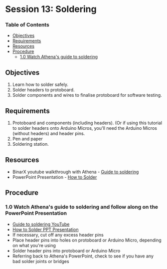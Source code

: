 # Session 13: Soldering <!-- omit from toc -->

### Table of Contents <!-- omit from toc -->
- [Objectives](#objectives)
- [Requirements](#requirements)
- [Resources](#resources)
- [Procedure](#procedure)
  - [1.0 Watch Athena's guide to soldering](#10-watch-athenas-guide-to-soldering)


## Objectives
1. Learn how to solder safely.
2. Solder headers to protoboard.
3. Solder components and wires to finalise protoboard for software testing.

## Requirements
1. Protoboard and components (including headers). (Or if using this tutorial to solder headers onto Arduino Micros, you'll need the Arduino Micros (without headers) and header pins.
1. Pen and paper
1. Soldering station.

## Resources
- BinarX youtube walkthrough with Athena - [Guide to soldering](https://www.youtube.com/watch?v=4w1aexhTjbs&list=PLhmx0ZGiO2sNXqH09_9cT4NBlGAUTOnFS)
- PowerPoint Presentation - [How to Solder](https://github.com/BinarX-Curtin/School-Holiday-Program/blob/main/1.%20Payload%20Hardware%20Development/1.5%20Assemble%20Flight%20Electronics%20(Soldering)/Soldering%20Summary.pptx)

## Procedure

### 1.0 Watch Athena's guide to soldering and follow along on the PowerPoint Presentation
- [Guide to soldering YouTube](https://www.youtube.com/watch?v=4w1aexhTjbs&list=PLhmx0ZGiO2sNXqH09_9cT4NBlGAUTOnFS)
- [How to Solder PPT Presentation](https://github.com/BinarX-Curtin/School-Holiday-Program/blob/main/1.%20Payload%20Hardware%20Development/1.5%20Assemble%20Flight%20Electronics%20(Soldering)/Soldering%20Summary.pptx)
- If necessary, cut off any excess header pins
- Place header pins into holes on protoboard or Arduino Micro, depending on what you're using
- Solder header pins into protoboard or Arduino Micro
- Referring back to Athena's PowerPoint, check to see if you have any bad solder joints or bridges
